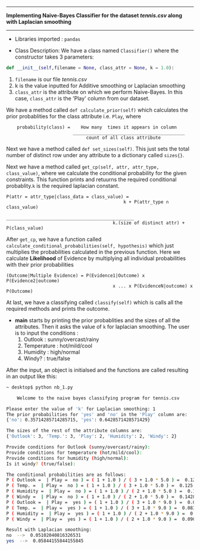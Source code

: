 ___
**Implementing Naive-Bayes Classifier for the dataset *tennis.csv* along with Laplacian smoothing**
___
* Libraries imported : `pandas`

* Class Description: We have a class named `Classifier()` where the constructor takes 3 parameters: 

```python
def __init__(self,filename = None, class_attr = None, k = 1.0):
```
1. `filename` is our file *tennis.csv*
2. k is the value inputted for Additive smoothing or Laplacian smoothing
3. `class_attr` is the attribute on which we perform Naive-Bayes. In this case, `class_attr` is the 'Play' column from our dataset.


We have a method called `def calculate_prior(self)` which calculates the prior probablities for the class attribute i.e. `Play`, where

        probability(class) =    How many  times it appears in column
                             __________________________________________
                                  count of all class attribute

Next we have a method called `def set_sizes(self)`. This just sets the total number of distinct row under any attribute to a dictionary called `sizes{}`. 

Next we have a method called `get_cp(self, attr, attr_type, class_value)`, where we calculate the conditional probability for the given constraints. This function prints and retuurns the required conditional probablity.`k` is the required laplacian constant.                                             

       
    P(attr = attr_type|class_data = class_value) =
    											k + P(attr_type ∩ class_value)
                             		 	 ________________________________________________
                              	            k.(size of distinct attr) + P(class_value)
                                                    
After `get_cp`, we have a function called `calculate_conditional_probabilities(self, hypothesis)` which just multiplies the probabilities calculated in the previous function. Here we calculate **Likelihood** of Evidence by multiplying all individual probabilities with their prior probabilities 
        
  	(Outcome|Multiple Evidence) = P(Evidence1|Outcome) x P(Evidence2|outcome) 
  									    	x ... x P(EvidenceN|outcome) x P(Outcome)

At last, we have a classifying called `classify(self)` which is calls all the required methods and prints the outcome. 


* __main__ starts by printing the prior probablities and the sizes of all the attributes. Then it asks the value of `k` for laplacian smoothing. The user is to input the conditions : 
	1. Outlook : sunny/overcast/rainy
	2. Temperature : hot/mild/cool
	3. Humidity : high/normal
	4. Windy? : true/false

After the input, an object is initialsed and the functions are called resulting in an output like this: 

```sh
~ desktop$ python nb_1.py

	Welcome to the naive bayes classifying program for tennis.csv

Please enter the value of 'k' for Laplacian smoothing: 1
The prior probabilities for 'yes' and 'no' in the 'Play' column are:
{'no': 0.35714285714285715, 'yes': 0.6428571428571429}

The sizes of the rest of the attribute columns are: 
{'Outlook': 3, 'Temp.': 3, 'Play': 2, 'Humidity': 2, 'Windy': 2}

Provide conditions for Outlook (sunny/overcast/rainy): 
Provide conditions for temperature (hot/mild/cool): 
Provide conditions for humidity (high/normal): 
Is it windy? (true/false): 

The conditional probabilities are as follows:
P ( Outlook =  | Play =  no ) = ( 1 + 1.0 ) / ( 3 + 1.0 * 5.0 ) =  0.125
P ( Temp. =  | Play =  no ) = ( 1 + 1.0 ) / ( 3 + 1.0 * 5.0 ) =  0.125
P ( Humidity =  | Play =  no ) = ( 1 + 1.0 ) / ( 2 + 1.0 * 5.0 ) =  0.14285714285714285
P ( Windy =  | Play =  no ) = ( 1 + 1.0 ) / ( 2 + 1.0 * 5.0 ) =  0.14285714285714285
P ( Outlook =  | Play =  yes ) = ( 1 + 1.0 ) / ( 3 + 1.0 * 9.0 ) =  0.08333333333333333
P ( Temp. =  | Play =  yes ) = ( 1 + 1.0 ) / ( 3 + 1.0 * 9.0 ) =  0.08333333333333333
P ( Humidity =  | Play =  yes ) = ( 1 + 1.0 ) / ( 2 + 1.0 * 9.0 ) =  0.09090909090909091
P ( Windy =  | Play =  yes ) = ( 1 + 1.0 ) / ( 2 + 1.0 * 9.0 ) =  0.09090909090909091

Result with Laplacian smoothing:
no  -->  0.05102040816326531
yes  -->  0.05844155844155845

